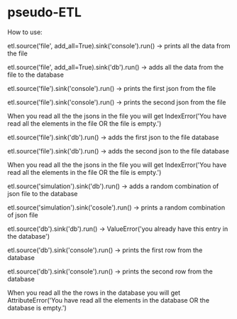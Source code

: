 # pseudo-ETL

How to use:

etl.source('file', add_all=True).sink('console').run() -> prints all the data from the file

etl.source('file', add_all=True).sink('db').run() -> adds all the data from the file to the database


etl.source('file').sink('console').run() -> prints the first json from the file

etl.source('file').sink('console').run() -> prints the second json from the file

When you read all the the jsons in the file you will get IndexError('You have read all the elements in the file OR the file is empty.')


etl.source('file').sink('db').run() -> adds the first json to the file database

etl.source('file').sink('db').run() -> adds the second json to the file database

When you read all the the jsons in the file you will get IndexError('You have read all the elements in the file OR the file is empty.')


etl.source('simulation').sink('db').run() -> adds a random combination of json file to the database

etl.source('simulation').sink('cosole').run() -> prints a random combination of json file



etl.source('db').sink('db').run() -> ValueError('you already have this entry in the database')


etl.source('db').sink('console').run() -> prints the first row from the database

etl.source('db').sink('console').run() -> prints the second row from the database

When you read all the the rows in the database you will get AttributeError('You have read all the elements in the database OR the database is empty.')
